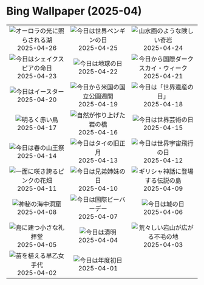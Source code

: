 # Bing Wallpaper (2025-04)

|  |  |  |
|:---:|:---:|:---:|
| ![](https://www.bing.com/th?id=OHR.MaligneLakeJasper_JA-JP2332159486_400x240.jpg "オーロラの光に照らされる湖") 2025-04-26 | ![](https://www.bing.com/th?id=OHR.MagellanicPenguin_JA-JP2151034914_400x240.jpg "今日は世界ペンギンの日") 2025-04-25 | ![](https://www.bing.com/th?id=OHR.KenaiSpires_JA-JP1998460612_400x240.jpg "山水画のような険しい奇岩") 2025-04-24 |
| ![](https://www.bing.com/th?id=OHR.GlobeTheatre_JA-JP1842538883_400x240.jpg "今日はシェイクスピアの命日") 2025-04-23 | ![](https://www.bing.com/th?id=OHR.YellowstoneSpring_JA-JP1684502274_400x240.jpg "今日は地球の日") 2025-04-22 | ![](https://www.bing.com/th?id=OHR.JoshuaStars_JA-JP1506519282_400x240.jpg "今日から国際ダークスカイ・ウィーク") 2025-04-21 |
| ![](https://www.bing.com/th?id=OHR.BunnyLove_JA-JP1230746476_400x240.jpg "今日はイースター") 2025-04-20 | ![](https://www.bing.com/th?id=OHR.ZionValley_JA-JP1023148962_400x240.jpg "今日から米国の国立公園週間") 2025-04-19 | ![](https://www.bing.com/th?id=OHR.GoremeTurkey_JA-JP0595841869_400x240.jpg "今日は「世界遺産の日」") 2025-04-18 |
| ![](https://www.bing.com/th?id=OHR.EcuadorBird_JA-JP5274741674_400x240.jpg "明るく赤い鳥") 2025-04-17 | ![](https://www.bing.com/th?id=OHR.KachinaBridge_JA-JP5136647433_400x240.jpg "自然が作り上げた岩の橋") 2025-04-16 | ![](https://www.bing.com/th?id=OHR.BeachArt_JA-JP4983678633_400x240.jpg "今日は世界芸術の日") 2025-04-15 |
| ![](https://www.bing.com/th?id=OHR.TakayamaFestival2025_JA-JP4780504174_400x240.jpg "今日は春の山王祭") 2025-04-14 | ![](https://www.bing.com/th?id=OHR.ThailandPagodas_JA-JP4544592836_400x240.jpg "今日はタイの旧正月") 2025-04-13 | ![](https://www.bing.com/th?id=OHR.SpaceFlight_JA-JP4398798070_400x240.jpg "今日は世界宇宙飛行の日") 2025-04-12 |
| ![](https://www.bing.com/th?id=OHR.TulipsWindmill_JA-JP4212176711_400x240.jpg "一面に咲き誇るピンクの花畑") 2025-04-11 | ![](https://www.bing.com/th?id=OHR.LittleFoxes_JA-JP4068111842_400x240.jpg "今日は兄弟姉妹の日") 2025-04-10 | ![](https://www.bing.com/th?id=OHR.BlueNaxos_JA-JP3919761085_400x240.jpg "ギリシャ神話に登場する伝説の島") 2025-04-09 |
| ![](https://www.bing.com/th?id=OHR.LagoaPortugal_JA-JP2042769056_400x240.jpg "神秘の海中洞窟") 2025-04-08 | ![](https://www.bing.com/th?id=OHR.BeaverDay_JA-JP3508921078_400x240.jpg "今日は国際ビーバーデー") 2025-04-07 | ![](https://www.bing.com/th?id=OHR.CastleDay2025_JA-JP3325548053_400x240.jpg "今日は城の日") 2025-04-06 |
| ![](https://www.bing.com/th?id=OHR.GaztelugatxeSunset_JA-JP3147357176_400x240.jpg "島に建つ小さな礼拝堂") 2025-04-05 | ![](https://www.bing.com/th?id=OHR.Qingming2025_JA-JP2915866958_400x240.jpg "今日は清明") 2025-04-04 | ![](https://www.bing.com/th?id=OHR.UtahBadlands_JA-JP2147654788_400x240.jpg "荒々しい岩山が広がる不毛の地") 2025-04-03 |
| ![](https://www.bing.com/th?id=OHR.Sawara2025_JA-JP1817975477_400x240.jpg "苗を植える早乙女手代") 2025-04-02 | ![](https://www.bing.com/th?id=OHR.CherryBlossom2025_JA-JP1573820444_400x240.jpg "今日は年度初日") 2025-04-01 |  |
